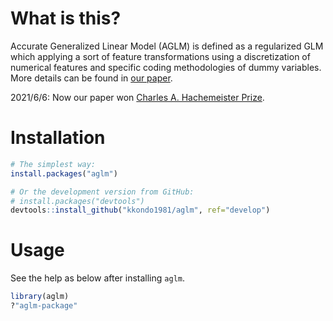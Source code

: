 # What is this?
Accurate Generalized Linear Model (AGLM) is defined as a regularized GLM which applying a sort of feature transformations using a discretization of numerical features and specific coding methodologies of dummy variables.
More details can be found in [our paper](https://www.institutdesactuaires.com/global/gene/link.php?doc_id=16273&fg=1).

2021/6/6:
Now our paper won [Charles A. Hachemeister Prize](https://www.casact.org/about/awards-prizes-scholarships/charles-hachemeister-prize#:~:text=This\%20prize\%20was\%20established\%20in,between\%20the\%20CAS\%20and\%20ASTIN.).

# Installation
```r
# The simplest way:
install.packages("aglm")

# Or the development version from GitHub:
# install.packages("devtools")
devtools::install_github("kkondo1981/aglm", ref="develop")
```

# Usage
See the help as below after installing `aglm`.

```r
library(aglm)
?"aglm-package"
```
